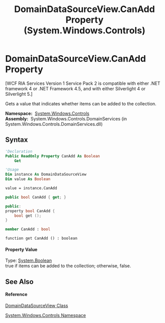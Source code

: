 ﻿---
title: DomainDataSourceView.CanAdd Property  (System.Windows.Controls)
TOCTitle: CanAdd Property
ms:assetid: P:System.Windows.Controls.DomainDataSourceView.CanAdd
ms:mtpsurl: https://msdn.microsoft.com/en-us/library/system.windows.controls.domaindatasourceview.canadd(v=VS.91)
ms:contentKeyID: 28755683
ms.date: 01/27/2012
mtps_version: v=VS.91
f1_keywords:
- System.Windows.Controls.DomainDataSourceView.CanAdd
- System.Windows.Controls.DomainDataSourceView.get_CanAdd
dev_langs:
- CSharp
- JScript
- VB
- FSharp
- c++
api_location:
- System.Windows.Controls.DomainServices.dll
api_name:
- System.Windows.Controls.DomainDataSourceView.CanAdd
- System.Windows.Controls.DomainDataSourceView.get_CanAdd
api_type:
- Managed
topic_type:
- apiref
- kbSyntax
product_family_name: VS
ROBOTS: INDEX,FOLLOW
---

# DomainDataSourceView.CanAdd Property

\[WCF RIA Services Version 1 Service Pack 2 is compatible with either .NET framework 4 or .NET Framework 4.5, and with either Silverlight 4 or Silverlight 5.\]

Gets a value that indicates whether items can be added to the collection.

**Namespace:**  [System.Windows.Controls](ms590941\(v=vs.91\).md)  
**Assembly:**  System.Windows.Controls.DomainServices (in System.Windows.Controls.DomainServices.dll)

## Syntax

``` vb
'Declaration
Public ReadOnly Property CanAdd As Boolean
    Get
```

``` vb
'Usage
Dim instance As DomainDataSourceView
Dim value As Boolean

value = instance.CanAdd
```

``` csharp
public bool CanAdd { get; }
```

``` c++
public:
property bool CanAdd {
    bool get ();
}
```

``` fsharp
member CanAdd : bool
```

``` jscript
function get CanAdd () : boolean
```

#### Property Value

Type: [System.Boolean](https://msdn.microsoft.com/en-us/library/a28wyd50)  
true if items can be added to the collection; otherwise, false.  

## See Also

#### Reference

[DomainDataSourceView Class](ff422675\(v=vs.91\).md)

[System.Windows.Controls Namespace](ms590941\(v=vs.91\).md)

